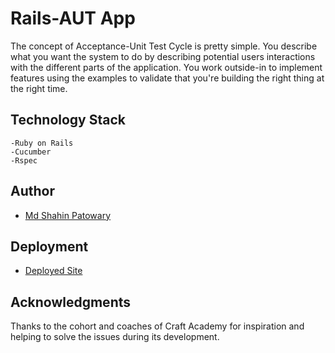 # Rails-AUT App

The concept of Acceptance-Unit Test Cycle is pretty simple. You describe what you want the system to do by describing potential users interactions with the different parts of the application. You work outside-in to implement features using the examples to validate that you're building the right thing at the right time.

## Technology Stack
    -Ruby on Rails
    -Cucumber
    -Rspec

## Author
- [Md Shahin Patowary](https://github.com/shahin1290/)

## Deployment
- [Deployed Site](https://whispering-atoll-16527.herokuapp.com/)

## Acknowledgments
Thanks to the cohort and coaches of Craft Academy for inspiration and helping to solve the issues during its development.


